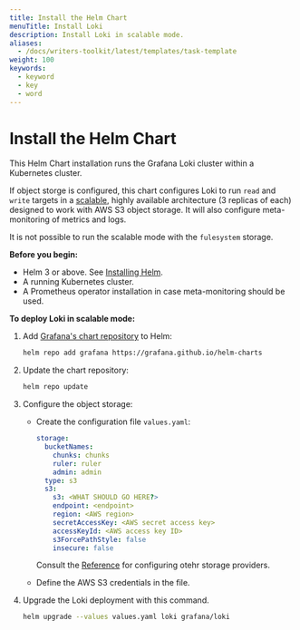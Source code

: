 ```yaml
---
title: Install the Helm Chart
menuTitle: Install Loki
description: Install Loki in scalable mode.
aliases:
  - /docs/writers-toolkit/latest/templates/task-template
weight: 100
keywords:
  - keyword
  - key
  - word
---
```


# Install the Helm Chart
<!-- vale Grafana.Quotes = NO -->
<!-- vale Grafana.Quotes = YES -->

This Helm Chart installation runs the Grafana Loki cluster within a Kubernetes cluster.

If object storge is configured, this chart configures Loki to run `read` and `write` targets in a [scalable](../../fundamentals/architecture/deployment-modes/#simple-scalable-deployment-mode), highly available architecture (3 replicas of each) designed to work with AWS S3 object storage. It will also configure meta-monitoring of metrics and logs.

It is not possible to run the scalable mode with the `fulesystem` storage.

**Before you begin:**

- Helm 3 or above. See [Installing Helm](https://helm.sh/docs/intro/install/).
- A running Kubernetes cluster.
- A Prometheus operator installation in case meta-monitoring should be used.

**To deploy Loki in scalable mode:**

1. Add [Grafana's chart repository](https://github.com/grafana/helm-charts) to Helm:

    ```bash
    helm repo add grafana https://grafana.github.io/helm-charts
    ```

1. Update the chart repository:

    ```bash
    helm repo update
    ```

1. Configure the object storage:

    - Create the configuration file `values.yaml`:

      ```yaml
      storage:
        bucketNames:
          chunks: chunks
          ruler: ruler
          admin: admin
        type: s3
        s3:
          s3: <WHAT SHOULD GO HERE?>
          endpoint: <endpoint>
          region: <AWS region>
          secretAccessKey: <AWS secret access key>
          accessKeyId: <AWS access key ID>
          s3ForcePathStyle: false
          insecure: false
      ```

      Consult the [Reference](../reference) for configuring otehr storage providers.

    - Define the AWS S3 credentials in the file.

1. Upgrade the Loki deployment with this command.

   ```bash
   helm upgrade --values values.yaml loki grafana/loki
   ```
